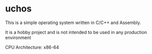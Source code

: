 # uchos
This is a simple operating system written in C/C++ and Assembly.

It is a hobby project and is not intended to be used in any production environment

CPU Architecture: x86-64
